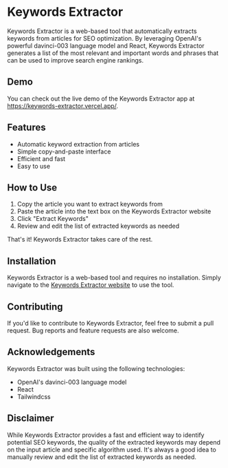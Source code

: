 # Keywords Extractor

Keywords Extractor is a web-based tool that automatically extracts keywords from articles for SEO optimization. By leveraging OpenAI's powerful davinci-003 language model and React, Keywords Extractor generates a list of the most relevant and important words and phrases that can be used to improve search engine rankings.

## Demo

You can check out the live demo of the Keywords Extractor app at https://keywords-extractor.vercel.app/.

## Features

* Automatic keyword extraction from articles
* Simple copy-and-paste interface
* Efficient and fast
* Easy to use

## How to Use

1. Copy the article you want to extract keywords from
2. Paste the article into the text box on the Keywords Extractor website
3. Click "Extract Keywords"
4. Review and edit the list of extracted keywords as needed

That's it! Keywords Extractor takes care of the rest.

## Installation

Keywords Extractor is a web-based tool and requires no installation. Simply navigate to the [Keywords Extractor website](https://keywords-extractor.vercel.app/) to use the tool.

## Contributing

If you'd like to contribute to Keywords Extractor, feel free to submit a pull request. Bug reports and feature requests are also welcome. 



## Acknowledgements

Keywords Extractor was built using the following technologies:

- OpenAI's davinci-003 language model
- React
- Tailwindcss

## Disclaimer

While Keywords Extractor provides a fast and efficient way to identify potential SEO keywords, the quality of the extracted keywords may depend on the input article and specific algorithm used. It's always a good idea to manually review and edit the list of extracted keywords as needed.
